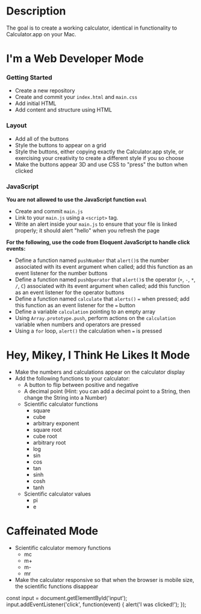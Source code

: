 # Description

The goal is to create a working calculator, identical in functionality to Calculator.app on your Mac.

# I'm a Web Developer Mode

### Getting Started

* Create a new repository
* Create and commit your `index.html` and `main.css`
* Add initial HTML
* Add content and structure using HTML

### Layout

* Add all of the buttons
* Style the buttons to appear on a grid
* Style the buttons, either copying exactly the Calculator.app style, or exercising your creativity to create a different style if you so choose
* Make the buttons appear 3D and use CSS to "press" the button when clicked

### JavaScript

**You are not allowed to use the JavaScript function `eval`**

* Create and commit `main.js`
* Link to your `main.js` using a `<script>` tag.
* Write an alert inside your `main.js` to ensure that your file is linked properly; it should alert "hello" when you refresh the page

**For the following, use the code from Eloquent JavaScript to handle click events:**

* Define a function named `pushNumber` that `alert()`s the number associated with its event argument when called; add this function as an event listener for the number buttons
* Define a function named `pushOperator` that `alert()`s the operator (`+`, `-`, `*`, `/`, `C`) associated with its event argument when called; add this function as an event listener for the operator buttons
* Define a function named `calculate` that `alerts()` `=` when pressed; add this function as an event listener for the `=` button
* Define a variable `calculation` pointing to an empty array
* Using `Array.prototype.push`, perform actions on the `calculation` variable when numbers and operators are pressed
* Using a `for` loop, `alert()` the calculation when `=` is pressed

# Hey, Mikey, I Think He Likes It Mode

* Make the numbers and calculations appear on the calculator display
* Add the following functions to your calculator:
    * A button to flip between positive and negative
    * A decimal point (Hint: you can add a decimal point to a String, then change the String into a Number)
    * Scientific calculator functions
      * square
      * cube
      * arbitrary exponent
      * square root
      * cube root
      * arbitrary root
      * log
      * sin
      * cos
      * tan
      * sinh
      * cosh
      * tanh
    * Scientific calculator values
      * pi
      * e

# Caffeinated Mode

* Scientific calculator memory functions
    * mc
    * m+
    * m-
    * mr
* Make the calculator responsive so that when the browser is mobile size, the scientific functions disappear

const input = document.getElementById('input');
input.addEventListener('click', function(event) {
  alert('I was clicked!');
});